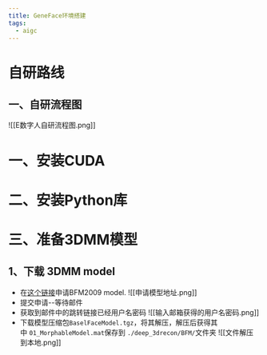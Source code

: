 ```yaml
---
title: GeneFace环境搭建
tags:
  - aigc
---
```

# 自研路线
## 一、自研流程图
![[E数字人自研流程图.png]]

# 一、安装CUDA

# 二、安装Python库

# 三、准备3DMM模型
## 1、下载 3DMM model
- 在[这个链接](https://faces.dmi.unibas.ch/bfm/index.php?nav=1-2&id=downloads)申请BFM2009 model.
![[申请模型地址.png]]
- 提交申请--等待邮件
- 获取到邮件中的跳转链接已经用户名密码
![[输入邮箱获得的用户名密码.png]]
- 下载模型压缩包`BaselFaceModel.tgz`，将其解压，解压后获得其中 `01_MorphableModel.mat`保存到 `./deep_3drecon/BFM/`文件夹
![[文件解压到本地.png]]
> 

